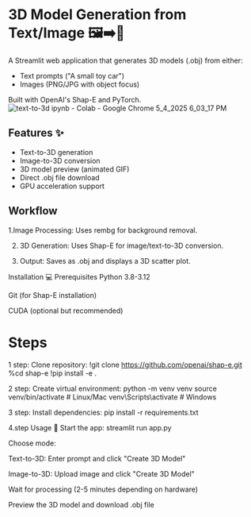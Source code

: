 # 3D Model Generation from Text/Image 🖼️➡️🧊

A Streamlit web application that generates 3D models (.obj) from either:
- Text prompts ("A small toy car")
- Images (PNG/JPG with object focus)

Built with OpenAI's Shap-E and PyTorch. 
![text-to-3d ipynb - Colab - Google Chrome 5_4_2025 6_03_17 PM](https://github.com/user-attachments/assets/8144c103-37c2-4a31-aac2-d248feb5bfbc)

## Features ✨
- Text-to-3D generation
- Image-to-3D conversion
- 3D model preview (animated GIF)
- Direct .obj file download
- GPU acceleration support

## Workflow
1.Image Processing: Uses rembg for background removal.

2. 3D Generation: Uses Shap-E for image/text-to-3D conversion.

3. Output: Saves as .obj and displays a 3D scatter plot.

Installation 💻
Prerequisites
Python 3.8-3.12

Git (for Shap-E installation)

CUDA (optional but recommended)

# Steps
1 step:
Clone repository:
!git clone https://github.com/openai/shap-e.git
%cd shap-e
!pip install -e .

2 step:
Create virtual environment:
python -m venv venv
source venv/bin/activate  # Linux/Mac
venv\Scripts\activate     # Windows

3 step:
Install dependencies:
pip install -r requirements.txt

4.step
Usage 🚀
Start the app:
streamlit run app.py

Choose mode:

Text-to-3D: Enter prompt and click "Create 3D Model"

Image-to-3D: Upload image and click "Create 3D Model"

Wait for processing (2-5 minutes depending on hardware)

Preview the 3D model and download .obj file
